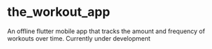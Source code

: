 # the_workout_app

An offline flutter mobile app that tracks the amount and frequency of workouts over time. Currently under development
